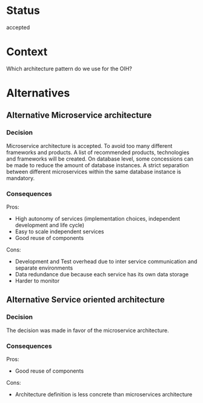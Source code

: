 # Status
accepted

# Context
Which architecture pattern do we use for the OIH?

# Alternatives

## Alternative Microservice architecture

### Decision
Microservice architecture is accepted.
To avoid too many different frameworks and products. A list of recommended products, technologies and frameworks will be created.
On database level, some concessions can be made to reduce the amount of database instances. A strict separation between different microservices within the same database instance is mandatory.

### Consequences
Pros:
- High autonomy of services (implementation choices, independent development and life cycle)
- Easy to scale independent services
- Good reuse of components

Cons:
- Development and Test overhead due to inter service communication and separate environments
- Data redundance due because each service has its own data storage
- Harder to monitor

## Alternative Service oriented architecture

### Decision
The decision was made in favor of the microservice architecture.

### Consequences
Pros:
- Good reuse of components

Cons:
- Architecture definition is less concrete than microservices architecture
